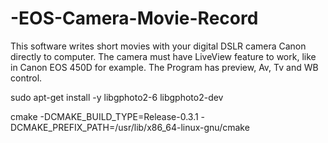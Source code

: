 # -EOS-Camera-Movie-Record
This software writes short movies with your digital DSLR camera Canon directly to computer. The camera must have LiveView feature to work, like in Canon EOS 450D for example. The Program has preview, Av, Tv and WB control.


sudo apt-get install -y libgphoto2-6 libgphoto2-dev

cmake -DCMAKE_BUILD_TYPE=Release-0.3.1 -DCMAKE_PREFIX_PATH=/usr/lib/x86_64-linux-gnu/cmake
